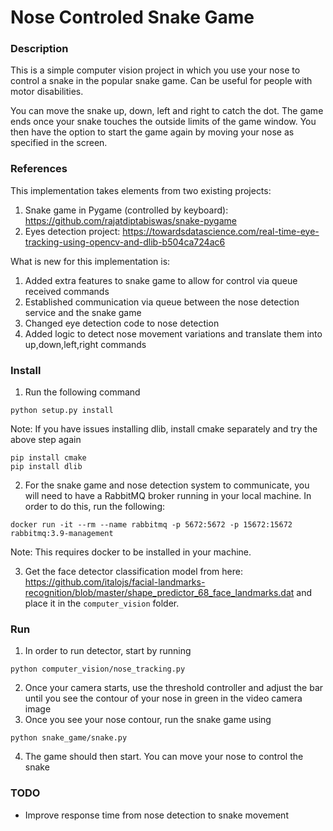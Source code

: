 # Nose Controled Snake Game

### Description

This is a simple computer vision project in which you use your nose to control a snake in the popular snake game. Can be
useful for people with motor disabilities.

You can move the snake up, down, left and right to catch the dot. The game ends once your snake touches the outside
limits of the game window. You then have the option to start the game again by moving your nose as specified in the
screen.

### References

This implementation takes elements from two existing projects:

1) Snake game in Pygame (controlled by keyboard): https://github.com/rajatdiptabiswas/snake-pygame
2) Eyes detection project: https://towardsdatascience.com/real-time-eye-tracking-using-opencv-and-dlib-b504ca724ac6

What is new for this implementation is:

1) Added extra features to snake game to allow for control via queue received commands
2) Established communication via queue between the nose detection service and the snake game
3) Changed eye detection code to nose detection
4) Added logic to detect nose movement variations and translate them into up,down,left,right commands

### Install

1) Run the following command

```
python setup.py install
```

Note: If you have issues installing dlib, install cmake separately and try the above step again

```
pip install cmake
pip install dlib
```

2) For the snake game and nose detection system to communicate, you will need to have a RabbitMQ broker running in your
   local machine. In order to do this, run the following:

```
docker run -it --rm --name rabbitmq -p 5672:5672 -p 15672:15672 rabbitmq:3.9-management
```

Note: This requires docker to be installed in your machine.

3) Get the face detector classification model from here: https://github.com/italojs/facial-landmarks-recognition/blob/master/shape_predictor_68_face_landmarks.dat
and place it in the `computer_vision` folder.

### Run

1) In order to run detector, start by running

```
python computer_vision/nose_tracking.py
```

2) Once your camera starts, use the threshold controller and adjust the bar until you see the contour of your nose in
   green in the video camera image
3) Once you see your nose contour, run the snake game using

```
python snake_game/snake.py
```

4) The game should then start. You can move your nose to control the snake

### TODO

* Improve response time from nose detection to snake movement